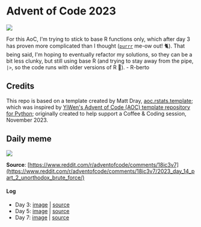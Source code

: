 # Advent of Code 2023

<!-- badges: start -->

[![](https://img.shields.io/badge/lifecycle-experimental-orange.svg)](https://lifecycle.r-lib.org/articles/stages.html#experimental)

<!-- badges: end -->

For this AoC, I'm trying to stick to base R functions only, which after day 3 has proven more complicated than I thought ([`purrr`](https://purrr.tidyverse.org) me-ow out! 🐈). That being said,
I'm hoping to eventually refactor my solutions, so they can be a bit less clunky, but still using
base R (and trying to stay away from the pipe, `|>`, so the code runs with older versions of R 🤔). - R-berto

## Credits

This repo is based on a template created by Matt Dray, [aoc.rstats.template](https://github.com/matt-dray/aoc.rstats.template); which was inspired by [YiWen's Advent of Code (AOC) template repository for Python](https://github.com/yiwen-h/aoc_python_template); originally created to help support a Coffee & Coding session, November 2023.

## Daily meme
![](https://i.redd.it/y4hq04l3ca6c1.png)

**Source**: [https://www.reddit.com/r/adventofcode/comments/18ic3v7](https://www.reddit.com/r/adventofcode/comments/18ic3v7/2023_day_14_part_2_unorthodox_brute_force/)



#### Log
- Day 3: [image](https://i.redd.it/etb8fgoot14c1.jpg) | [source](https://www.reddit.com/r/adventofcode/comments/189q1d2/difficulty_is_all_over_the_place_isnt_it/)
- Day 5: [image](https://i.redd.it/8v91f39b0f4c1.png) | [source](https://www.reddit.com/r/adventofcode/comments/18b560a/2023_day_5_part_2_cpu_goes_brrr/)
- Day 7: [image](https://i.redd.it/lu6qbfblgt4c1.jpg) | [source](https://www.reddit.com/r/adventofcode/comments/18cpf4z/2023_day_7_theres_always_day_8/)
